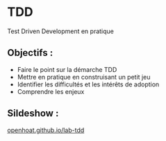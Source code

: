 # TDD

Test Driven Development en pratique

## Objectifs :

- Faire le point sur la démarche TDD
- Mettre en pratique en construisant un petit jeu
- Identifier les difficultés et les intérêts de adoption
- Comprendre les enjeux

## Sildeshow :

[openhoat.github.io/lab-tdd](https://openhoat.github.io/lab-tdd/)